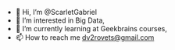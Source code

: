 - 👋 Hi, I’m @ScarletGabriel
- 👀 I’m interested in Big Data, 
- 🌱 I’m currently learning at Geekbrains courses,
- 📫 How to reach me dv2rovets@gmail.com

<!---
ScarletGabriel/ScarletGabriel is a ✨ special ✨ repository because its `README.md` (this file) appears on your GitHub profile.
You can click the Preview link to take a look at your changes.
--->
